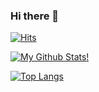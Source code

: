 
<!--
**GowoonJ/GowoonJ** is a ✨ _special_ ✨ repository because its `README.md` (this file) appears on your GitHub profile.

- 🏫INU 
- 🔭 Gyobo Book
- 🌱 Android, Flutter, Mobile Application and so on..
- 👯 I’m looking to collaborate on ...
- 🤔 I’m looking for help with ...
- 💬 Ask me about ...
- 📫 How to reach me: ...
- 😄 Pronouns: ...
- ⚡ Fun fact: ...
-->
<!-- <h2 align = 'center'> Tech Stack </h2> -->
<!-- <img src="https://capsule-render.vercel.app/api?type=wave&color=auto&height=200&section=header&text=GowoonJ's Github%20&fontSize=60" /> -->

### Hi there 👋

[![Hits](https://hits.seeyoufarm.com/api/count/incr/badge.svg?url=https%3A%2F%2Fgithub.com%2FgowoonJ&count_bg=%23B9D8EB&title_bg=%23E4BEE5&icon=android.svg&icon_color=%23F2FFF9&title=hits&edge_flat=false)](https://github.com/GowoonJ)

[![My Github Stats!](https://github-readme-stats.vercel.app/api?username=GowoonJ&count_private=true&show_icons=true&theme=solarized-light)](https://github.com/GowoonJ)

[![Top Langs](https://github-readme-stats.vercel.app/api/top-langs/?username=GowoonJ&hide=javascript,html&layout=compact&theme=solarized-light)](https://github.com/GowoonJ)
